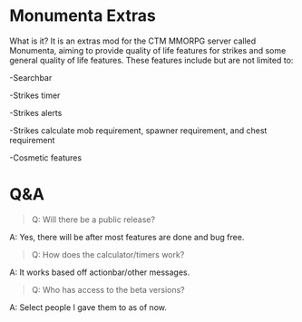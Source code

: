 # Monumenta Extras
What is it? It is an extras mod for the CTM MMORPG server called Monumenta,
aiming to provide quality of life features for strikes and some general
quality of life features. These features include but are not limited to:

-Searchbar

-Strikes timer

-Strikes alerts

-Strikes calculate mob requirement, spawner requirement, and chest requirement

-Cosmetic features


# Q&A
> Q: Will there be a public release?

A: Yes, there will be after most features are done and bug free.

> Q: How does the calculator/timers work?

A: It works based off actionbar/other messages.

> Q: Who has access to the beta versions?

A: Select people I gave them to as of now.

